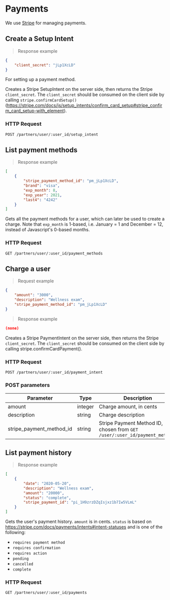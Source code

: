 # Payments
We use [Stripe](http://stripe.com/) for managing payments.

## Create a Setup Intent

> Response example

```json
{
	"client_secret": "jLp1XcLD"
}
```

For setting up a payment method.

Creates a Stripe SetupIntent on the server side, then returns the Stripe `client_secret`.
The `client_secret` should be consumed on the client side by calling `stripe.confirmCardSetup()` (https://stripe.com/docs/js/setup_intents/confirm_card_setup#stripe_confirm_card_setup-with_element).

### HTTP Request
`POST /partners/user/:user_id/setup_intent`

## List payment methods

> Response example

```json
[
	{
		"stripe_payment_method_id": "pm_jLp1XcLD",
		"brand": "visa",
		"exp_month": 8,
		"exp_year": 2021,
		"last4": "4242"
	}
]
```

Gets all the payment methods for a user, which can later be used to create a charge.
Note that `exp_month` is 1-based, i.e. January = 1 and December = 12, instead of Javascript's 0-based months.


### HTTP Request
`GET /partners/user/:user_id/payment_methods`

## Charge a user

> Request example

```json
{
	"amount": "3000",
	"description": "Wellness exam",
	"stripe_payment_method_id": "pm_jLp1XcLD"
}
```

> Response example

```json
(none)
```

Creates a Stripe PaymentIntent on the server side, then returns the Stripe `client_secret`.
The `client_secret` should be consumed on the client side by calling stripe.confirmCardPayment().

### HTTP Request
`POST /partners/user/:user_id/payment_intent`

### POST parameters
Parameter | Type | Description
--------- | ---- | -----------
amount | integer | Charge amount, in cents
description | string | Charge description
stripe_payment_method_id | string | Stripe Payment Method ID, chosen from `GET /user/:user_id/payment_methods`

## List payment history

> Response example

```json
[
	{		
		"date": "2020-05-20",
		"description": "Wellness exam",
		"amount": "20000",
		"status": "complete",
		"stripe_payment_id": "pi_1H9zrzDZqIsjxz1b7Iw5VLmL"
	}
]
```

Gets the user's payment history. `amount` is in cents. `status` is based on https://stripe.com/docs/payments/intents#intent-statuses and is one of the following:

- `requires payment method`
- `requires confirmation`
- `requires action`
- `pending`
- `cancelled`
- `complete`

### HTTP Request
`GET /partners/user/:user_id/payments`
